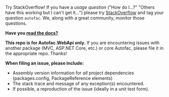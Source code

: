 Try StackOverflow! If you have a _usage question_ ("How do I...?" "Others have this working but I can't get it...") please try [StackOverflow](https://stackoverflow.com) and tag your question `autofac`. We, along with a great community, monitor those questions.

**Have you [read the docs?](https://autofac.readthedocs.io/)**

**This repo is for Autofac.WebApi only.** If you are encountering issues with another package (MVC, ASP.NET Core, etc.) or core Autofac, please file it in the appropriate repo. Thanks!

**When filing an issue, please include:**

- Assembly version information for _all_ project dependencies (packages.config, PackageReference elements)
- The stack trace and message of any exception(s) encountered.
- If possible, a reproduction of the issue (ideally in a unit test form).
